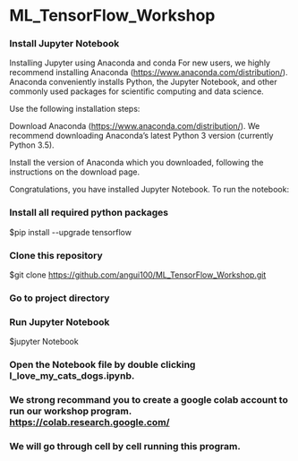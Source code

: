 # ML_TensorFlow_Workshop

### Install Jupyter Notebook
Installing Jupyter using Anaconda and conda
For new users, we highly recommend installing Anaconda (https://www.anaconda.com/distribution/). Anaconda conveniently installs Python, the Jupyter Notebook, and other commonly used packages for scientific computing and data science.

Use the following installation steps:

Download Anaconda (https://www.anaconda.com/distribution/). We recommend downloading Anaconda’s latest Python 3 version (currently Python 3.5).

Install the version of Anaconda which you downloaded, following the instructions on the download page.

Congratulations, you have installed Jupyter Notebook. To run the notebook:

### Install all required python packages
$pip install --upgrade tensorflow

### Clone this repository
$git clone https://github.com/angui100/ML_TensorFlow_Workshop.git

### Go to project directory

### Run Jupyter Notebook
$jupyter Notebook

### Open the Notebook file by double clicking I_love_my_cats_dogs.ipynb.

### We strong recommand you to create a google colab account to run our workshop program. https://colab.research.google.com/

### We will go through cell by cell running this program.